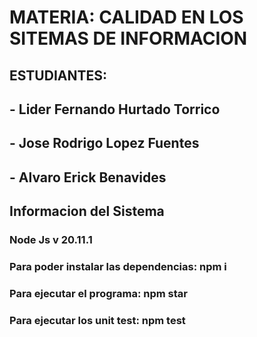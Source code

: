 # MATERIA: CALIDAD EN LOS SITEMAS DE INFORMACION
## ESTUDIANTES:
## - Lider Fernando Hurtado Torrico
## - Jose Rodrigo Lopez Fuentes
## - Alvaro Erick Benavides

## Informacion del Sistema
### Node Js v 20.11.1
### Para poder instalar las dependencias: npm i
### Para ejecutar el programa: npm star
### Para ejecutar los unit test: npm test